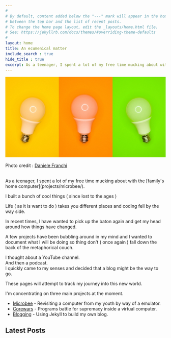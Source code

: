 ```yaml
---
#
# By default, content added below the "---" mark will appear in the home page
# between the top bar and the list of recent posts.
# To change the home page layout, edit the _layouts/home.html file.
# See: https://jekyllrb.com/docs/themes/#overriding-theme-defaults
#
layout: home
title: An ecumenical matter
include_search : true
hide_title : true
excerpt: As a teenager, I spent a lot of my free time mucking about with the [family's home computer](projects/microbee/). 
---
```


![](/assets/images/daniele-franchi-GbAEJUJKJ88-unsplash.jpg "Multicoloured light globes")

Photo credit : [Daniele Franchi](https://unsplash.com/@daniele_franchi?utm_content=creditCopyText&utm_medium=referral&utm_source=unsplash "Unsplash")

<br>
As a teenager, I spent a lot of my free time mucking about with the [family's home computer](projects/microbee/).   

I built a bunch of cool things ( since lost to the ages )

Life ( as it is want to do ) takes you different places and coding fell by the way side.

In recent times,  I have wanted to pick up the baton again and get my head around how things have changed.

A few projects have been bubbling around in my mind and I wanted to document what I will be doing so thing don't ( once again ) fall down the back of the metaphorical couch.

I thought about a YouTube channel.  
And then a podcast.  
I quickly came to my senses and decided that a blog might be the way to go.

These pages will attempt to track my journey into this new world.

I'm concentrating on three main projects at the moment.

<ul>
	<li><a href="projects/microbee/">Microbee</a> - Revisiting a computer from my youth by way of a emulator.</li>
	<li><a href="projects/corewars/">Corewars</a> - Programs battle for supremacy inside a virtual computer. </li>
	<li><a href="projects/blogging/">Blogging</a> - Using Jekyll to build my own blog.</li>
</ul>

## Latest Posts

